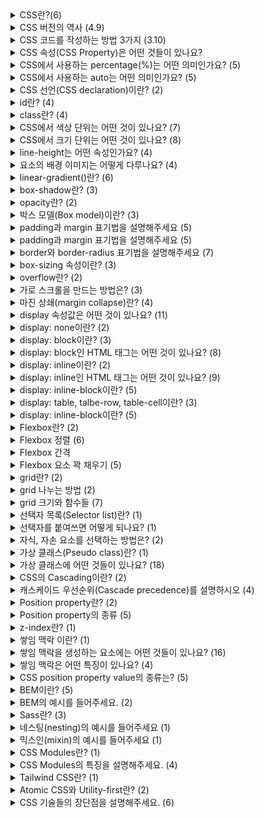 <details>
<summary>CSS란?(6)</summary>
<br />

- CSS(Cascading Style Sheets)는 HTML 및 XML과 같은 마크업 언어로 작성된 문서의 스타일을 정의하는 스타일시트 언어입니다.
- CSS는 웹 페이지의 배경색, 폰트, 레이아웃, 애니메이션 등 다양한 디자인 및 레이아웃 속성을 제어하여 웹 페이지의 모양과 느낌을 결정하는 중요한 역할을 합니다.
- CSS의 주요 이점 중 하나는 웹 페이지의 구조(HTML 또는 XML)와 표현(CSS)을 분리하는 것입니다. 이로 인해 웹 개발자는 내용을 변경하지 않고 디자인을 수정하거나, 반대로 디자인을 변경하지 않고 내용을 업데이트할 수 있습니다. 이는 웹 페이지의 유지 관리를 쉽게 만들고 웹 페이지의 접근성을 향상시킵니다.
- CSS는 웹 페이지를 만들 때 웹 표준 기술 중 하나로, W3C (World Wide Web Consortium)에서 정의하고 유지 관리합니다. 이 표준은 웹 브라우저 제조사들이 일관된 디자인 및 레이아웃을 제공할 수 있도록 하며, 웹 페이지가 다양한 장치 및 화면 크기에서도 일관된 뷰를 제공할 수 있게 합니다.
- CSS는 HTML 요소를 선택하고 해당 요소에 적용할 스타일 규칙을 정의하는 방식으로 작동합니다. 이러한 규칙은 HTML 문서에 직접 삽입하거나 외부 CSS 파일을 참조하는 방식으로 적용할 수 있습니다.
- CSS는 세부적인 스타일 제어가 가능하며, 웹 페이지의 각 요소에 대한 개별적인 스타일 설정이 가능해 높은 디자인 유연성을 제공합니다. 이는 웹 페이지의 전반적인 브랜드 이미지와 일관성을 유지하는 데 도움이 됩니다.
</details>

<details>
<summary>CSS 버전의 역사 (4.9)</summary>
<br />

- CSS Level 1(1996)
	- CSS의 첫 번째 공식 버전으로, W3C(World Wide Web Consortium)에 의해 발표되었습니다.
	- 이 버전은 웹 페이지의 텍스트 속성과 배경색 등 기본적인 스타일링 요소를 제어하는 기능을 제공했습니다.
- CSS Level 2(1998)
	- CSS의 두 번째 버전으로, 위치 지정, z-index, 미디어 타입 등 웹 페이지 디자인에 대한 더욱 고급 기능을 도입했습니다.
	- 선택자의 기능이 확장되어 더욱 다양한 HTML 요소를 대상으로 스타일을 적용할 수 있게 되었습니다.
- CSS Level 2.1(2004)
	- CSS Level 2를 개정하고 업데이트된 버전입니다.
	- 일부 버그 수정과 함께, 이전 버전에서 추가된 기능의 호환성 문제를 해결하기 위한 변경 사항이 포함되었습니다.
- CSS Level 3(2011)
	- CSS Level 3는 여러 모듈로 분리되어 개발되었으며, 각 모듈은 특정 기능에 대한 정의를 제공합니다.
	- 새로운 기능과 선택자가 추가되었고, 애니메이션, 플렉스박스, 그리드 레이아웃, 그림자, 반응형 웹 디자인을 위한 미디어 쿼리 등의 고급 디자인 기능이 도입되었습니다.
	- 웹페이지의 스타일링에 대한 제어력을 크게 향상시켰으며, 현재 웹 개발에 널리 사용되는 버전입니다.
</details>

<details>
<summary>CSS 코드를 작성하는 방법 3가지 (3.10)</summary>
<br />

- 내부 스타일 시트
	- 내부 스타일 시트(Internal Style Sheet)는 HTML 문서 내의 `<style>` 태그를 사용하여 CSS 코드를 작성하는 방법입니다.
	- 이 방법은 한 페이지 내에서만 스타일을 적용할 수 있습니다.
	- 예시
  ```html
  <!DOCTYPE html>
  <html>
    <head>
      <title>내부 스타일 시트 예제</title>
      <style>
        body {
          background-color: #f0f0f0;
          font-family: Arial, sans-serif;
          font-size: 16px;
        }

        h1 {
          color: #333;
          font-size: 24px;
          text-align: center;
          margin-top: 50px;
        }
      </style>
    </head>
    <body>
      <h1>내부 스타일 시트 예제</h1>
      <p>내부 스타일 시트를 사용하여 스타일을 적용한 예제입니다.</p>
    </body>
  </html>

	```
- 외부 스타일 시트
	- 외부 스타일 시트(External Style Sheet)는 CSS 코드를 별도의 `.css` 파일로 분리하고, HTML 문서에서 이를 불러오는 방법입니다.
	- 외부 스타일 시트를 사용하면 같은 스타일 규칙을 여러 HTML 페이지에 쉽게 적용할 수 있으며, 유지 관리 및 코드 재사용성이 용이합니다.
	- 외부 CSS 파일을 HTML에서 불러올 때는 `<link>` 태그를 사용합니다.
	- 예시
	```html
  <!DOCTYPE html>
  <html>
    <head>
      <title>외부 스타일 시트 예제</title>
      <link rel="stylesheet" type="text/css" href="style.css">
    </head>
    <body>
      <h1>외부 스타일 시트 예제</h1>
      <p>외부 스타일 시트를 사용하여 스타일을 적용한 예제입니다.</p>
    </body>
  </html>
 	```
- 인라인 스타일
	- 인라인 스타일(Inline Style)은 HTML 요소의 style 속성을 이용하여 직접 CSS 스타일을 적용하는 방법입니다.
	- 이 방법은 간단한 스타일 변경이 필요할 때 유용하나, 스타일 규칙이 많아지거나 여러 요소에 같은 스타일을 적용해야 할 때는 코드가 지저분해지고 유지 관리가 어려워질 수 있습니다.
	- 예시
  ```html
  <!DOCTYPE html>
  <html>
    <head>
      <title>인라인 스타일 예제</title>
    </head>
    <body>
      <h1 style="color: #333; font-size: 24px; text-align: center; margin-top: 50px;">인라인 스타일 예제</h1>
      <p style="font-family: Arial, sans-serif; font-size: 16px;">인라인 스타일을 사용하여 스타일을 적용한 예제입니다.</p>
    </body>
  </html>

  ```
</details>

<details>
<summary>CSS 속성(CSS Property)은 어떤 것들이 있나요?</summary>
<br />

- [CSS reference - CSS: Cascading Style Sheets | MDN](https://developer.mozilla.org/en-US/docs/Web/CSS/Reference) 참조
</details>

<details>
<summary>CSS에서 사용하는 percentage(%)는 어떤 의미인가요? (5)</summary>
<br />

- 백분율 값을 나타내는 CSS 자료형입니다.
- 보통 부모 객체의 width와의 상대적 크기를 지정합니다.
- width, height, margin, padding, font-size처럼 다양한 속성에서 쓸 수 있습니다.
- 예시
	```html
  <div style="background-color:navy;">
    <div style="width:50%; background-color: black;">
      <div style="width:50%; margin-left:20%; background-color:chartreuse;">
        Width: 25%, Left margin: 10%
      </div>
      <div style="width:30%; margin-right:60%; background-color:pink;">
        Width: 15%, Left margin: 30%
      </div>
    </div>
  </div>
 	```
- margin-left(right) 값에 백분율을 쓰더라도 부모 객체의 width를 기준으로 한다는 것을 알 수 있습니다.
</details>

<details>
<summary>CSS에서 사용하는 auto는 어떤 의미인가요? (5)</summary>
<br />
  
- 해당 요소의 크기나 위치를 자동으로 설정하도록 지정합니다. 이는 일반적으로 브라우저가 자동으로 계산하도록 하거나, 다른 속성 값에 따라 크기나 위치를 결정할 때 사용됩니다.
- `margin: auto;` 해당 요소의 마진을 자동으로 설정하며, 브라우저는 해당 요소의 위치를 계산하여 수평 방향으로만 중앙에 위치시키도록 합니다.
- `width: auto; height: auto;` 내용물(자식 요소)의 크기에 맞춰 해당 요소의 너비나 높이를 자동으로 조절합니다.
- **예외**: block 요소의 `width: auto`는 `width: 100%`에서 좌우 마진을 뺀 값이 됩니다.
- **주의**: 부모 객체가 height: auto일 경우 top, bottom 속성을 이용할 수 없고, transform을 이용하여 세로 방향으로 움직여야합니다.
</details>

<details>
<summary>CSS 선언(CSS declaration)이란? (2)</summary>
<br />
  
- CSS 문서에서 사용되는 구문입니다.
- 각 선언은 선택자(selector)와 선언부(declaration block)로 구성됩니다.
	- `selector {property: value;}`
</details>

<details>
<summary>id란? (4)</summary>
<br>

- HTML 요소에 대한 고유한 식별자입니다.
- 문서 내에서 단 하나의 요소에만 지정할 수 있습니다.
- 한 요소에 두 개 이상의 id를 지정할 수 없습니다.
- id 앞에 `#` 기호를 붙여 선택자로 사용됩니다.
</details>

<details>
<summary>class란? (4)</summary>
<br>

- HTML 여러 요소에 대한 스타일을 그룹으로 지정할 수 있게 해주는 식별자입니다.
- ID와 달리 여러 요소에 적용될 수 있습니다.
- ID와 달리 각 요소에 대해 다른 클래스를 지정할 수 있습니다.
- class name 앞에 `.` 기호를 붙여 선택자로 사용됩니다.
</details>

<details>
<summary>CSS에서 색상 단위는 어떤 것이 있나요? (7)</summary>
<br>

- 키워드 (Keyword): red, blue, green, black, white 등과 같은 색상 이름을 사용할 수 있습니다.
- 16진수 (Hexadecimal): #을 사용하여 색상을 표현합니다. 예를 들어, #000000은 검정색이며, #FFFFFF은 흰색입니다.
- RGB: red, green, blue의 값으로 색상을 지정합니다. 예를 들어, rgb(255, 0, 0)은 빨간색입니다.
- RGBA: RGB와 같지만, alpha 값을 추가하여 투명도를 지정할 수 있습니다. 예를 들어, rgba(255, 0, 0, 0.5)는 반투명한 빨간색입니다.
- HSL: hue(색상), saturation(채도), lightness(명도)의 값으로 색상을 지정합니다. 예를 들어, hsl(0, 100%, 50%)은 빨간색입니다.
- HSLA: HSL과 같지만, alpha 값을 추가하여 투명도를 지정할 수 있습니다. 예를 들어, hsla(0, 100%, 50%, 0.5)는 반투명한 빨간색입니다.
- var(--color)같이 var()을 통해 사용자가 정의한 변수 이름을 사용할 수 있습니다.
</details>

<details>
<summary>CSS에서 크기 단위는 어떤 것이 있나요? (8)</summary>
<br>

- 픽셀(px) : 절대 크기 단위로, 고정된 크기 값을 지정할 때 사용됩니다.
- 백분율(%) : 상대 크기 단위로, 부모 요소의 크기에 대한 백분율 값을 사용하여 크기를 지정할 때 사용됩니다.
- em : 상대 크기 단위로, 현재 요소에 지정된 font-size 값에 대한 배수 값을 사용하여 크기를 지정할 때 사용됩니다.
- rem : 상대 크기 단위로, 루트 요소(html)에 지정된 font-size 값에 대한 배수 값을 사용하여 크기를 지정할 때 사용됩니다.
- vw, vh : 뷰포트의 너비와 높이를 기준으로 크기를 지정할 때 사용됩니다.
- vmin, vmax : 뷰포트의 너비와 높이 중 작은 값 또는 큰 값에 대한 비율 값을 사용하여 크기를 지정할 때 사용됩니다.
</details>

<details>
<summary>line-height는 어떤 속성인가요? (4)</summary>
<br>

- 텍스트 요소의 줄 간격을 조정하는 데 사용됩니다.
- 기본값은 normal로, 이 경우 브라우저는 글꼴 크기에 따라 줄 간격을 자동으로 조정합니다.
- 다른 값으로는 길이 값(px, em 등), 상대 값(%, unitless number), 그리고 숫자 값이 있습니다. 숫자 값은 글꼴 크기에 대한 배수를 나타냅니다.
</details>

<details>
<summary>요소의 배경 이미지는 어떻게 다루나요? (4)</summary>
<br>

- `background-image`
	- 요소의 배경 이미지를 설정합니다.
	- 이미지는 URL 또는 linear-gradient()와 같은 CSS gradient 함수로 지정할 수 있습니다.
	- 여러 개의 이미지를 사용할 경우 쉼표(,)로 구분하여 지정할 수 있습니다.
- `background-repeat`
	- 배경 이미지가 반복되는 방식을 지정합니다.
	- repeat(기본값), repeat-x, repeat-y, no-repeat 등의 값으로 설정할 수 있습니다.
- `background-position`
	- 배경 이미지가 위치하는 위치를 지정합니다.
	- top, bottom, left, right, center 등의 값으로 설정하거나, x y 형식으로 좌표값을 직접 지정할 수 있습니다.
- `background-size`
	- 배경 이미지의 크기를 지정합니다.
	- auto(기본값), contain, cover, 50% 50%와 같은 값으로 설정할 수 있으며, width height 형식으로 크기를 직접 지정할 수도 있습니다.
</details>

<details>
<summary>linear-gradient()란? (6)</summary>
<br>

- 배경 그라데이션(gradient)을 생성하기 위한 함수 중 하나로, 시작 색상과 끝 색상을 지정하여 그 사이에 일정한 색상 변화를 만들어냅니다.
- `linear-gradient([<angle> | to <side-or-corner>], <color-stop-list>)`
- `<angle>`은 그라데이션의 각도를 지정합니다.
- `<side-or-corner>`은 그라데이션의 방향을 지정하는 키워드입니다. to right 또는 to left top과 같은 방향도 지정할 수 있습니다.
- `<color-stop-list>`는 그라데이션의 색상과 위치를 지정하는 리스트입니다. 각각의 색상은 CSS 색상값으로 지정하며, 위치는 0~100% 사이의 값을 가집니다. 여러 개의 색상과 위치를 지정할 경우 쉼표(,)로 구분하여 지정할 수 있습니다.
- 예시
	- `background: linear-gradient(to bottom, red, yellow, green);`
	- 위의 코드에서, linear-gradient() 함수는 to bottom 방향으로 그라데이션을 설정하고 있습니다. red, yellow, green 순서로 색상을 지정하였고, 위치는 각각 0%, 50%, 100%로 지정되었습니다. 따라서 .box 요소의 배경은 빨간색에서 노란색으로, 그리고 초록색으로 일정한 색상 변화를 보일 것입니다.
</details>

<details>
<summary>box-shadow란? (3)</summary>
<br>

- 요소의 그림자 효과를 지정할 때 사용됩니다.
- box-shadow 속성의 값은 다음과 같이 지정됩니다.
	- `box-shadow: h-shadow v-shadow blur spread color inset;`
	- `h-shadow` 그림자의 가로 위치
	- `v-shadow` 세로 위치
	- `blur` 흐림 정도
	- `spread` 그림자의 크기
	- `color` 그림자 색상
	- `inset` 그림자가 요소 안쪽에 위치하는지 외부에 위치하는지 여부
- 예시
	- `box-shadow: 2px 2px 4px #888888;`
	- 위 코드에서 요소에 왼쪽으로 2px, 아래쪽으로 2px 이동한 위치에 흐린 정도가 4px이고, 색상이 #888888인 그림자 효과를 추가한다는 뜻입니다.
</details>

<details>
<summary>opacity란? (2)</summary>
<br>

- CSS 속성 중 하나로, 해당 요소의 투명도를 지정하는 데 사용됩니다.
- opacity 속성은 0부터 1 사이의 값을 가지며, 값이 작을수록 요소가 불투명해지고, 값이 클수록 요소가 투명해집니다.
</details>

<details>
<summary>박스 모델(Box model)이란? (3)</summary>
<br>

- CSS에서 요소가 차지하는 공간을 나타내는 모델입니다.
- 각각의 요소는 콘텐츠 영역, 패딩 영역, 테두리 영역, 그리고 마진 영역으로 구성되며, 이러한 영역들이 모두 합쳐져서 요소가 차지하는 전체 공간을 형성합니다.
- Box-model을 구성하는 영역들과 관련된 용어
  - 콘텐츠 영역 (Content area): 텍스트, 이미지 등 요소가 실제로 표시되는 부분입니다.
  - 패딩 영역 (Padding area): 콘텐츠 영역 주위의 여백을 말하며, 패딩 값이 있을 경우 해당 요소의 내부 여백을 설정합니다.
  - 테두리 영역 (Border area): 콘텐츠 영역과 패딩 영역 사이의 경계선을 말하며, 테두리 스타일, 두께, 색상 등을 설정할 수 있습니다.
  - 마진 영역 (Margin area): 테두리 영역 주위의 여백을 말하며, 마진 값이 있을 경우 해당 요소의 외부 여백을 설정합니다.
</details>

<details>
<summary>padding과 margin 표기법을 설명해주세요 (5)</summary>
<br>

- `margin: [size]` 상하좌우
- `margin: [size] [size]` 상하/좌우
- `margin: [size] [size] [size]` 상/좌우/하
- `margin: [size] [size] [size] [size]` 상/우/하/좌
- `width: [size]; margin: [size] auto` 자동으로 채우기
  - 너비가 정해져 있어야 자동으로 채울 수 있다.
</details>

<details>
<summary>padding과 margin 표기법을 설명해주세요 (5)</summary>
<br>

- `margin: [size]` 상하좌우
- `margin: [size] [size]` 상하/좌우
- `margin: [size] [size] [size]` 상/좌우/하
- `margin: [size] [size] [size] [size]` 상/우/하/좌
- `width: [size]; margin: [size] auto` 자동으로 채우기
  - 너비가 정해져 있어야 자동으로 채울 수 있다.
</details>

<details>
<summary>border와 border-radius 표기법을 설명해주세요 (7)</summary>
<br>

```css
/* 모든 속성 값 지정 */
border: border-width border-style border-color;

/* 속성 값 미지정 */
border: none;
```
```css
/* 모든 모서리를 동일한 값으로 지정 */
border-radius: 10px;

/* 상단 모서리와 하단 모서리를 다르게 지정 */
border-radius: 10px 20px;

/* 상단 왼쪽 모서리, 상단 오른쪽 모서리, 하단 오른쪽 모서리, 하단 왼쪽 모서리를 각각 다르게 지정 */
border-radius: 10px 20px 30px 40px;

/* 모든 모서리에 각각 다른 값을 지정 */
border-radius: 10px 20px 30px 40px / 50px 60px 70px 80px;

/* 요소를 원형으로 만드는 방법 */
border-radius: 50%;
```
</details>

<details>
<summary>box-sizing 속성이란? (3)</summary>
<br>

- CSS 속성 중 하나로, 요소의 크기를 계산하는 방법을 지정합니다.
- `box-sizing` 속성은 다음과 같은 값들을 사용할 수 있습니다.
  - `content-box` 기본값으로, 요소의 크기는 콘텐츠 영역의 크기만을 포함합니다. 패딩과 테두리(border)는 요소의 크기에 포함되지 않습니다.
  - `border-box` : 요소의 크기는 콘텐츠 영역, 패딩, 테두리의 크기를 모두 포함합니다. 이 때, 콘텐츠 영역의 크기가 여백과 테두리의 크기를 감소시키는 효과가 있습니다.
- 전체 요소에 대해 `* {box-sizing: border-box;}`를 설정하는 것은 일반적으로 CSS 작성 시 유용하며, 웹 사이트 전체적인 디자인에 일관성을 부여할 수 있습니다.
</details>

<details>
<summary>overflow란? (2)</summary>
<br>

- 요소의 내용이 지정된 크기를 초과할 때 처리 방법을 지정하는 속성입니다.
- 다음과 같은 값 중 하나를 가질 수 있습니다.
  - `visible` 기본값으로, 초과한 부분을 그대로 표시합니다.
  - `hidden` 초과한 부분을 잘라내고, 표시하지 않습니다.
  - `scroll` 초과한 부분에 스크롤바를 표시하여, 스크롤을 이용해서 보여줍니다.
  - `auto` 필요한 경우에만 스크롤바를 표시합니다.
</details>

<details>
<summary>가로 스크롤을 만드는 방법은? (3)</summary>
<br>

- `overflow-x` 속성을 auto로 하여 가로 스크롤바를 표시합니다. 이때, `overflow-y` 속성은 `hidden` 값을 지정하여 세로 스크롤바를 표시하지 않도록 설정해야 합니다.
- `white-space` 속성을 `nowrap` 값으로 설정하여 요소 내의 텍스트가 줄바꿈 없이 한 줄에 표시되도록 합니다. 이때, 요소의 너비를 초과하는 경우 자동으로 가로 스크롤이 생성됩니다.
- 예시
  ```css
  .container {
  overflow-x: auto;
  overflow-y: hidden;
  white-space: nowrap;
  }
  ```
</details>

<details>
<summary>마진 상쇄(margin collapse)란? (4)</summary>
<br>

- 인접한 블록 요소의 마진 값이 병합되는 현상을 말합니다.
- 이 현상은 다음과 같은 상황에서 발생합니다.
  - 인접한 블록 요소의 상/하단 마진 값이 모두 존재할 경우
  - 부모 요소와 첫 번째 자식 요소 또는 마지막 자식 요소 사이의 마진 값이 존재할 경우
- 마진 병합은 다음과 같은 규칙에 따라 처리됩니다.
  - 인접한 블록 요소의 마진 값 중 더 큰 값을 사용합니다.
  - 부모 요소와 첫 번째 자식 요소, 마지막 자식 요소 사이의 마진 값 중 더 큰 값을 사용합니다.
  - 부모 요소와 첫 번째 자식 요소, 마지막 자식 요소 사이에 다른 요소가 존재한다면, 이러한 마진 병합 현상이 발생하지 않습니다.
- 마진 병합은 다음과 같이 해결합니다.
  - 인접한 블록 요소의 상/하단 마진 값을 각각 0으로 설정합니다.
  - 부모 요소와 첫 번째 자식 요소, 마지막 자식 요소 사이에 빈 요소를 추가합니다.
</details>

<details>
<summary>display 속성값은 어떤 것이 있나요? (11)</summary>
<br>

- none
- block
- inline
- inline-block
- table
- table-row
- table-cell
- flex
- grid
- inline-flex
- inline-grid
</details>

<details>
<summary>display: none이란? (2)</summary>
<br>

- 해당 요소는 HTML 문서의 구조에서는 존재하지만, 실제 화면에는 표시되지 않습니다.
- 요소가 차지하는 공간도 없어지므로, 주로 불필요한 요소를 감추거나, JavaScript를 사용하여 동적으로 요소를 추가/제거할 때 유용합니다.
</details>

<details>
<summary>display: block이란? (3)</summary>
<br>

- 해당 요소를 새로운 줄에서 표시하고, 요소의 너비를 부모 요소의 전체 너비로 설정하는 속성입니다.
- 위에서 아래로 배치됩니다.
- 너비와 높이를 지정할 수 있습니다.
</details>

<details>
<summary>display: block인 HTML 태그는 어떤 것이 있나요? (8)</summary>
<br>

- 블록 레벨 컨테이너 요소: `<div>`
- 문단 요소: `<p>`
- 제목 요소: `<h1>`, `<h2>`, `<h3>`, `<h4>`, `<h5>`, `<h6>`
- 목록 요소: `<ul>`, `<ol>`
- 목록 항목 요소: `<li>`
- 테이블 요소: `<table>`, `<thead>`, `<tbody>`, `<tfoot>`, `<tr>`, `<th>`, `<td>`,
- 폼 요소: `<form>`, `<fieldset>`, `<legend>`, `<input>`, `<select>`, `<option>`, `<textarea>`, `<button>`, `<optgroup>`, `<datalist>`, `<output>`, `<header>`
- HTML5에서 추가된 요소: `<footer>`, `<nav>`, `<aside>`, `<article>`
</details>

<details>
<summary>display: inline이란? (2)</summary>
<br>

- 해당 요소를 새로운 줄이 아닌, 텍스트 흐름 내에서 표시하는 속성입니다.
- 제약 사항
  - 너비와 높이: 요소는 내용물에 맞게 자동으로 너비와 높이가 결정됩니다. 따라서, 너비와 높이를 직접 설정할 수 없습니다.
  - 패딩과 마진: 요소는 수평 방향의 패딩과 마진은 설정할 수 있지만, 수직 방향의 패딩과 마진은 설정할 수 없습니다.
  - 줄바꿈: 요소는 자동으로 줄바꿈이 되지 않습니다. 따라서, 요소가 너무 길어지면 부모 요소를 벗어나게 됩니다.
</details>

<details>
<summary>display: inline인 HTML 태그는 어떤 것이 있나요? (9)</summary>
<br>

- `span` 인라인 레벨 컨테이너 태그
- `a` 하이퍼링크를 생성하는 태그
- `b` 굵은 글씨체로 표시하는 태그
- `img` 이미지를 표시하는 태그(예외적으로 직접 너비와 높이를 설정할 수 있다.)
- `input` 사용자 입력을 받는 폼 요소 태그 (type 속성에 따라 다양한 종류가 있음)
- `label` 폼 요소의 설명을 제공하는 태그
- `select` 드롭다운 형태의 선택 폼 요소 태그
- `textarea` 여러 줄의 텍스트 입력 폼 요소 태그
- `em`, `i`, `strong`, `cite`, `q`, `dfn`, `code`, `var`, `samp`, `kbd`, `sub`, `sup`, `small` 등
</details>

<details>
<summary>display: inline-block이란? (5)</summary>
<br>

- 요소를 문장 내에서 표시하고, 요소의 너비와 높이를 직접 설정 가능하게 해주는 속성입니다.
- 인라인처럼 줄바꿈이 일어나지 않습니다.
- 인라인처럼 컨텐츠의 너비만큼 너비를 차지합니다.
- 블록처럼 세로 여백을 쓸 수 있습니다.
- 블록처럼 너비나 높이를 지정할 수 있습니다.
</details>

<details>
<summary>display: table, talbe-row, table-cell이란? (3)</summary>
<br>

- `table` 테이블 요소를 표시하며, 요소의 너비를 테이블의 전체 너비에 맞게 설정되게 해주는 속성입니다.
- `table-row` 테이블 행 요소를 표시하며, 요소의 너비를 테이블의 전체 너비에 맞게 설정되게 해주는 속성입니다.
- `table-cell 테이블 셀 요소를 표시하며, 요소의 너비와 높이를 직접 설정 가능하게 해주는 속성입니다.
</details>

<details>
<summary>display: inline-block이란? (5)</summary>
<br>

- 요소를 문장 내에서 표시하고, 요소의 너비와 높이를 직접 설정 가능하게 해주는 속성입니다.
- 인라인처럼 줄바꿈이 일어나지 않습니다.
- 인라인처럼 컨텐츠의 너비만큼 너비를 차지합니다.
- 블록처럼 세로 여백을 쓸 수 있습니다.
- 블록처럼 너비나 높이를 지정할 수 있습니다.
</details>

<details>
<summary>Flexbox란? (2)</summary>
<br>

- Flexbox는 CSS3에서 새롭게 도입된 레이아웃 방식 중 하나로, 요소들을 유연하게 배치할 수 있는 기능을 제공합니다.
- Flexbox는 부모 요소(flex container)와 자식 요소(flex item)로 구성되며, display: flex 속성을 부모 요소에 적용하여 활성화합니다.
</details>

<details>
<summary>Flexbox 정렬 (6)</summary>
<br>

- Main Axis: 배치 방향
- Cross Axis: 배치 방향에 수직인 방향
- justify-content: main axis 방향으로 콘텐츠 간의 여백 설정
- align-content: cross axis 방향으로 콘텐츠 간의 여백 설정
- align-items: cross axis 방향으로 모든 요소의 위치 결정
- align-self: cross axis 방향으로 한 요소의 위치 결정
- flex-wrap: overflow된 요소의 줄 바꿈 설정
	- wrap
	- no-wrap
	- wrap-reverse
</details>

<details>
<summary>Flexbox 간격</summary>
<br>

- `gap: {row-gap} {column-gap}`
- gap 속성값은 flex-direction의 영향을 받지 않는다.	
</details>

<details>
<summary>Flexbox 요소 꽉 채우기 (5)</summary>
<br>

- flex-grow
	- default: 0
	- 형제 요소들의 flex-grow 값의 비율에 따라 남은 여백을 분배하여 각 요소의 너비/높이를 늘려준다.
	- 1 값을 주면 빈 공간을 채울 수 있다
- flex-shrink
	- default: 1
	- 형제 요소들의 flex-shrink 값의 비율에 따라 overflow가 일어난 너비/높이를 분배하여 각 요소의 너비/높이를 줄여준다.
	- 0 값을 주면 요소를 원하는 위치에 고정할 수 있다
- flex-basis
	- default: auto
	- flex 요소의 기본 사이즈를 지정한다.
	- width와 사용하는 단위가 같다.
	- 기본값인 auto로 지정된 경우 컨텐츠 사이즈에 맞춰서 나타나고, 0px/0% 값을 주면 부모 컨테이너를 기준으로 크기가 정해진다.
- `flex: {flex-grow} {flex-shrink} {flex-basis}` 형태로 쓸 수 있다
- `display: inline-flex`를 활용해 인라인 안에서 플렉스박스를 만들 수 있다
</details>

<details>
<summary>grid란? (2)</summary>
<br>

- 자식 요소를 행(row)과 열(column)로 구성된 2차원 레이아웃 메소드입니다.
</details>

<details>
<summary>grid 나누는 방법 (2)</summary>
<br>

- `grid-template-columns`과 `grid-template-rows` 속성을 사용하여 행과 열의 크기를 정의하고, `grid-template-areas` 속성을 사용하여 각 영역을 이름으로 정의합니다.
	- `grid-template-columns: {width1} {width2} ...`
   	- `grid-template-rows: {height1} {height2} ...`
   	- `grid-template: {height1} {height2} ... / {width1} {width2} ...`
</details>

<details>
<summary>grid 크기와 함수들 (7)</summary>
<br>

- grid-auto-rows/grid-auto-columns 속성으로 row/column 크기를 자동 지정할 수 있다
- grid-row/grid-column 속성값으로 그리드라인의 번호를 입력해 요소를 원하는 셀 집합에 배치할 수 있다
	- span n 속성값도 쓸 수 있다
- grid item에 grid-area라는 이름을 붙이고 grid container에 grid-template-areas 속성을 이용해 이름으로 배치할 수 있다
	- 해당 위치를 비우고 싶으면 마침표(.)를 쓰면 된다
- size에 fr(fraction) 값을 넣으면 요소 간 상대적인 크기로 지정할 수 있다
	- size에 minmax(min, max) 함수를 활용할 수 있다
	- minmax에서 최댓값에만 fr 값을 쓸 수 있다
	- size에 repeat(n, size) 함수를 활용할 수 있다
- `gap: {row-gap} {column-gap}`
</details>

<details>
<summary>선택자 목록(Selector list)란? (1)</summary>
<br>

- CSS에서 하나 이상의 선택자를 콤마로 구분하여 연결한 것
</details>

<details>
<summary>선택자를 붙여쓰면 어떻게 되나요? (1)</summary>
<br>

- 해당하는 모든 선택자를 가진 요소들을 선택한다
</details>

<details>
<summary>자식, 자손 요소를 선택하는 방법은? (2)</summary>
<br>

- 자식 요소: `parent-selector > child-selector`
- 자손 요소: `parent-selector descendant-selector`
</details>

<details>
<summary>가상 클래스(Pseudo class)란? (1)</summary>
<br>

- 선택자의 특정 상태를 정의하는 데 사용되는 클래스
</details>

<details>
<summary>가상 클래스에 어떤 것들이 있나요? (18)</summary>
<br>

- `:link` 링크에 연결된 페이지를 방문하지 않은 상태
- `:visited` 링크에 연결된 페이지를 방문한 상태
- `:hover` 마우스 커서가 링크 위에 올라가 있는 상태
- `:active` 마우스로 링크를 클릭하고 있는 상태
- `:focus` input 요소에 초점이 맞춰진 상태
- `:checked` input 요소가 체크된 상태
- `:enabled` input 요소가 사용할 수 있는 상태
- `:disabled` input 요소가 사용할 수 없는 상태
- `:required` required 속성을 가진 상태
- `:optional` required 속성을 가지지 않는 상태
- `:first-child` 자식 요소 중 첫 번째 요소
- `:last-child` 자식 요소 중 마지막 요소
- `:nth-child(n)` 자식 요소 중 앞에서부터 n번째에 위치하는 요소
- `:nth-last-child(n)` 자식 요소 중 뒤에서부터 n번째에 위치하는 요소
- `:empty` 아무런 자식 요소도 가지지 않는 상태
- `:root` 문서의 root 요소
- `:not(선택자)` 해당 선택자를 제외한 요소
- `:lang(언어)` 유저의 언어 설정 상태
</details>

<details>
<summary>CSS의 Cascading이란? (2)</summary>
<br>

- 여러 개의 스타일 규칙이 있을 때, 캐스케이드 우선순위에 따라 최종 스타일을 결정하는 과정을 의미합니다.
- 여기서 "cascading"은 "폭포처럼 순서대로 내려가는"이라는 의미로 사용됩니다.
</details>

<details>
<summary>캐스케이드 우선순위(Cascade precedence)를 설명하시오 (4)</summary>
<br>

1. Origin and importance
  - `1-1` CSS transitions
  - `1-2` user-agent (browser) !important
  - `1-3` user !important
  - `1-4` author(developer) !important
  - `1-5` CSS @keyframe animations
  - `1-6` inline style definition(developer)
  - `1-7` author(developer)
  - `1-8` user
  - `1-9` user-agent (browser)
  - `!important`와 `inline style definition`은 스타일 디버깅을 어렵게 만든다.
2. 명시도(Specificity)
  - `2-1` 아이디(IDs)
  - `2-2` 클래스(Classes), 속성(attributes), 가상클래스(pseudo-classes)
  - `2-3` 요소(Elements), 가상요소(pseudo-elements)
3. 상속된 스타일(Inherited style)
  - 부모 태그에 적용된 CSS 규칙은 자손에게도 상속됩니다.
    - 모든 속성이 상속되는 건 아니고, 상속되는 속성(`color`, `font-family`, `font-size`, `font-weight`, `line-height`, `text-align`, ... 등)들이 정해져 있습니다.
    - **[Full property table](https://www.w3.org/TR/CSS21/propidx.html)**,
    **[inheritance - Which CSS properties are inherited? - Stack Overflow](https://stackoverflow.com/questions/5612302/which-css-properties-are-inherited)** 참조
    - 가까운 조상에게 물려받은 속성일수록 우선순위가 높습니다.
4. 코드 상의 순서
  - 동일한 가중치를 갖는 규칙이 두 개 이상인 경우, 코드에서 아래 쪽에 쓴 코드일수록 우선순위가 높습니다.
</details>


<details>
<summary>Position property란? (2)</summary>
<br>

- 요소의 포지션 방법을 명시하는 속성입니다.
- top, right, bottom, left, inset 속성으로 구체적인 위치를 지정할 수 있습니다.
</details>


<details>
<summary>Position property의 종류 (5)</summary>
<br>

- static(default): 일반적인 문서 흐름에 따라 배치
  - top, right, bottom, left, z-index 속성이 아무런 영향도 주지 않는다
- relative: 일반적인 문서 흐름에 따라 배치
  - top, right, bottom, left의 값에 따라 오프셋을 적용한다
  - 오프셋은 다른 요소에 영향을 주지 않는다
  - 요소가 차지하는 공간은 static일 떄와 같다
- sticky: 일반적인 문서 흐름에 따라 배치하고, 가장 가까운 블록 레벨 조상을 기준으로 배치
  - static처럼 위치해 있다가 scroll이 해당 부분을 넘어가면 fixed처럼 위치한다
- fixed: 뷰포트의 초기 컨테이닝 블록를 기준으로 배치
  - 일반적인 문서 흐름에서 제거되어 페이지 레이아웃에 공간을 배정하지 않는다
- absolute: 조상 요소 중 positioning(static이 아닌 값) 된 가장 가까운 요소를 기준으로 배치
  - 일반적인 문서 흐름에서 제거되어 페이지 레이아웃에 공간을 배정하지 않는다
</details>


<details>
<summary>z-index란? (1)</summary>
<br>

- z-index: positioning된 요소, 그 자손과 flex items의 z축 순서를 지정한다
  - 정수 값을 사용한다
  - 숫자가 클 수록 앞으로 나온다
</details>


<details>
<summary>쌓임 맥락 이란? (1)</summary>
<br>

- 쌓임 맥락(stacking context)은 가상의 Z축을 사용한 HTML 요소의 3차원 개념화입니다. Z축은 사용자 기준이며, 사용자는 뷰포트 혹은 웹페이지를 바라보고 있을 것으로 가정합니다. 각각의 HTML 요소는 자신의 속성에 따른 우선순위를 사용해 3차원 공간을 차지합니다.
</details>


<details>
<summary>쌓임 맥락을 생성하는 요소에는 어떤 것들이 있나요? (16)</summary>
<br>

- 문서의 루트 요소 (`<html>`)
- `position`이 `absolute` 또는 `relative`이고, `z-index`가 `auto`가 아닌 요소
- `position`이 `fixed` 또는 `sticky`인 요소 (`sticky`는 모든 모바일 브라우저에서는 해당하지만 구형 데스크톱 브라우저에서는 해당하지 않음)
- 플렉스(`flexbox` (en-US)) 컨테이너의 자식 중 `z-index`가 `auto`가 아닌 요소.
- 그리드(`grid`) 컨테이너의 자식 중 `z-index`가 `auto`가 아닌 요소.
- `opacity`가 1보다 작은 요소
- `mix-blend-mode`가 `normal`이 아닌 요소
- 다음 속성 중 하나라도 `none`이 아닌 값을 가진 요소
	- `transform`
	- `filter`
	- `perspective` (en-US)
	- `clip-path`
	- `mask` / `mask-image` (en-US) / `mask-border` (en-US)
- `isolation`이 `isolate`인 요소
- `-webkit-overflow-scrolling`이 `touch`인 요소
- `will-change`의 값으로, 초깃값이 아닐 때 새로운 쌓임 맥락을 생성하는 속성을 지정한 요소
- `contain`이 `layout`, `paint`, 또는 둘 중 하나를 포함하는 값(`strict`, `content` 등)인 요소
</details>


<details>
<summary>쌓임 맥락은 어떤 특징이 있나요? (4)</summary>
<br>

- 하나의 쌓임 맥락은 부모 쌓임 맥락 안에서 통째로 하나의 단위로 간주됩니다.
- 쌓임 맥락이 다른 쌓임 맥락을 포함할 수 있고, 함께 계층 구조를 이룹니다.
- 쌓임 맥락은 형제 쌓임 맥락과 완전히 분리됩니다. 쌓임을 처리할 땐 자손 요소만 고려합니다.
- 각각의 쌓임 맥락은 독립적입니다. 어느 요소의 콘텐츠를 쌓은 후에는 그 요소를 통째 부모 쌓임 맥락 안에 배치합니다.
</details>

<details>
<summary>CSS position property value의 종류는? (5)</summary>
<br />

- `static`
	- position의 기본 값은 `static`이고, 이 경우 원래 있어야 할 위치인 HTML에 작성된 순서 그대로 브라우저 화면에 표시됩니다.
- `relative`
	- `relative` 는 요소의 원래 위치를 기준으로 상대적으로 배치합니다. 이때 요소의 원래 자리는 그대로 차지하고 있습니다. `top`, `bottom`, `left`, `right` 속성을 이용해서 요소의 원래 위치 기준 이동하도록 설정할 수 있습니다.
- `absolute`
	- `absolute` 는 가장 가까운 포지셔닝(`static` 이 아닌 position 속성 값)이 된 조상 요소를 기준으로 배치됩니다. 이때 글의 흐름에서 완전히 빠져서, 요소의 원래 자리는 차지하지 않습니다. 보통 상위 요소의 position 속성을 `relative` 로 지정하여 배치할 기준을 잡고 사용합니다.
- `fixed`
	- `fixed` 는 브라우저 전체 화면을 기준으로 고정된 배치입니다. `top`, `bottom`, `left`, `right` 속성은 브라우저의 상, 하, 좌, 우에서 해당 요소가 얼마나 떨어져 있는지를 결정합니다. 글의 흐름에서 완전히 빠져서, 요소의 원래 자리는 차지하지 않습니다. 내비게이션을 만들 때 많이 사용하는데, 요소의 원래 자리를 차지하지 않기 때문에 요소간 겹치지 않도록 마진을 넣어주기도 합니다.
- `sticky`
	- `sticky` 는 `static` 처럼 원래 위치에 배치해 있다가, 정해진 위치에 브라우저가 스크롤되면 그때부터 `fixed`처럼 고정되어 배치됩니다. 기본적으로는 `static` 처럼 배치하기 때문에 요소의 원래 자리를 차지합니다. `top`, `bottom`, `left`, `right` 설정이 필요하고, 가장 가까운 scroll되는 조상을 기준으로 배치 합니다.
</details>

<details>
  <summary>BEM이란? (5)</summary>
  <br />

  - BEM(Blcok Element Modifier)란 CSS 클래스 이름을 짓는 규칙입니다.
	- `Block` `<div>`같은 영역을 의미합니다.
	- `Element` `<button>`, `<input>`같은 요소를 의미합니다.
	- `Modifier` 요소의 변형을 표시하는 것을 의미합니다.
	- 이것들을 `.block__element--modifier` 형태로 씁니다.
</details>

<details>
<summary>BEM의 예시를 들어주세요. (2)</summary>
<br />

```html
<form class="signin-form">
	<label class="signin-form__label">
		Email
		<input type="text" class="signin-form__input">
	</label>
	<label class="signin-form__label">
		Password
		<input type="password" class="signin_form__input signin_form__input--pasword">
	</label>
	<button class="signin-form__button signin-form__button--submit">
		Sign In
	</button>
</form>

```

```css
.signin-form { /* 로그인 폼 */ }

.signin-form__input { /* 로그인 폼의 인풋 */ }

.signin-form__input.signin-form__input--password { /* 로그인 폼의 비밀번호 인풋 */ }

.signin-form__button { /* 로그인 폼의 버튼 */ }

.signin-form__button.signin-form__button--submit { /* 로그인 폼의 제출 버튼 */ }

```
</details>

<details>
<summary>Sass란? (3)</summary>
<br />

- CSS는 웹 표준이기 때문에 문법이 빠르게 바뀌지 않습니다. 그래서 개발자들이 사용하기 편한 여러가지 문법을 추가한 새로운 언어를 만들기 시작했는데, 그 중에 가장 많이 쓰이는 것이 바로 Sass입니다. 변수, 네스팅(Nesting) 문법, 믹스인(Mixin) 등등 다양한 기능을 제공합니다. 이 중에서 많은 사람들이 좋다고 생각한 문법(변수, 네스팅 등)은 웹 표준으로 흡수되기도 했습니다.
- Sass는 프리프로세서(Preprocessor) 스크립트 언어라고 하는데, 프리프로세서라는 프로그램을 통해서 Sass 코드를 CSS 코드로 변환하기 때문에 그렇습니다.
- Sass에는 기존 Sass와 SCSS 두 가지 문법이 있는데, 최근에는 CSS의 모든 문법 위에서 확장된 문법을 사용하는 SCSS를 많이 사용합니다.
</details>

<details>
<summary>네스팅(nesting)의 예시를 들어주세요 (1)</summary>
<br />
	
```css
nav {
  ul {
		margin: 0;
		padding: 0;
		list-style: none;
	}

	li { display: inline-block; }

	a {
		display: block;
		padding: 6px 12px;
		text-decoration: none;
	}
}

```
</details>

<details>
	<summary>믹스인(mixin)의 예시를 들어주세요 (1)</summary>
	<br />
	
Scss
```scss
@mixin theme($theme: DarkGray) {
  background: $theme;
  box-shadow: 0 0 1px rgba($theme, .25);
  color: #fff;
}

.info {
  @include theme;
}

.alert {
  @include theme($theme: DarkRed);
}

.success {
  @include theme($theme: DarkGreen);
}

```

CSS
```css
.info {
  background: DarkGray;
  box-shadow: 0 0 1px rgba(DarkGray, .25);
  color: #fff;
}

.alert {
  background: DarkRed;
  box-shadow: 0 0 1px rgba(DarkRed, .25);
  color: #fff;
}

.success {
  background: DarkGreen;
  box-shadow: 0 0 1px rgba(DarkGreen, .25);
  color: #fff;
}

```
</details>

<details>
<summary>CSS Modules란? (1)</summary>
<br />

- CSS Modules는 CSS 스타일을 모듈화하여 웹 개발 프로젝트에서 사용하는 기술입니다. 기존의 전역 스코프를 가진 CSS 규칙을 사용하는 방식과는 달리, CSS Modules는 각각의 모듈에 대해 스코프가 지정되어 스타일이 격리되고 충돌을 방지할 수 있습니다.
</details>

<details>
<summary>CSS Modules의 특징을 설명해주세요. (4)</summary>
<br />

- 모듈 스코핑(module scoping): 각각의 CSS 모듈은 고유한 스코프를 가지며, 스타일 규칙은 해당 모듈 내에서만 적용됩니다. 이렇게 하면 스타일 규칙이 전역으로 적용되어 생길 수 있는 충돌을 방지할 수 있습니다.
- 로컬 클래스 네임(local class names): CSS in Modules에서는 클래스 이름을 지정할 때 로컬 클래스 네임을 사용합니다. 이로써 클래스 이름이 충돌하지 않고 고유하게 유지됩니다. 일반적으로는 [파일이름]_[클래스이름]__randomString 형식으로 클래스 이름이 생성됩니다.
- 재사용 가능한 스타일(reusable styles): CSS in Modules에서는 스타일 규칙을 모듈로 정의하여 다른 모듈에서 재사용할 수 있습니다. 이를 통해 코드 중복을 줄이고 유지보수성을 향상시킬 수 있습니다.
- 스코프 범위 지정(scope control): CSS in Modules에서는 모듈 내에서만 스타일이 적용되는 것이 기본 동작입니다. 그러나 필요한 경우 전역 스타일을 사용할 수도 있습니다.
</details>

<details>
<summary>Tailwind CSS란? (1)</summary>
<br />

- Tailwind CSS는 Atomic CSS와 Utility-first 접근 방식을 적용한 현대적인 CSS 프레임워크입니다. Tailwind CSS는 개발자에게 유연하고 효율적인 스타일링을 제공하기 위해 다양한 사전 정의된 클래스를 제공합니다.
</details>

<details>
<summary>Atomic CSS와 Utility-first란? (2)</summary>
<br />

- Atomic CSS는 스타일을 작은, 독립적인 단위로 분해하여 클래스 단위로 정의하는 접근 방식입니다. 이러한 작은 단위를 `원자(Atom)`라고 부르며, 이러한 원자들을 조합하여 필요한 스타일을 생성합니다. 예를 들어, `padding-top: 10px`라는 스타일을 정의하는 대신 `pt-10`이라는 클래스를 사용하는 식으로 스타일을 적용합니다. Atomic CSS는 스타일 규칙을 재사용 가능한 단위로 만들어 코드의 효율성과 유지보수성을 높이는 데 중점을 둡니다.
- Utility-first는 Atomic CSS의 변형으로, 스타일을 구성하는 작은 원자들을 재사용 가능한 유틸리티 클래스로 구성하는 방식입니다. 이 방식에서는 스타일 규칙을 간결한 클래스 이름으로 표현하고 이러한 클래스를 HTML 요소에 직접 적용하여 스타일을 적용합니다. 예를 들어, "text-center"이라는 클래스를 사용하여 텍스트를 가운데 정렬하는 스타일을 적용할 수 있습니다. Utility-first는 반복되는 스타일을 간결하게 표현하고 재사용 가능한 클래스로 관리함으로써 개발자에게 빠르고 효율적인 스타일링을 제공합니다.
</details>

<details>
<summary>CSS 기술들의 장단점을 설명해주세요. (6)</summary>
<br />

- 전통적인 CSS
	- CSS 클래스 이름을 짓는 것이 번거롭습니다.
	- CSS 클래스 이름이 충돌할 가능성이 있습니다.
	- 코드의 규모가 커지면 관리가 어렵습니다.
	- 작성한 코드를 브라우저가 그대로 실행하기 때문에 추가적인 연산이 발생하지 않는다는 장점이 있습니다.
- BEM 방법론
	- CSS 클래스의 이름을 짓는 고민을 덜 수 있습니다.
	- 여전히 규모가 큰 코드를 관리하기는 어렵습니다.
- Sass와 같은 CSS Preprocessor
	- 여전히 CSS 클래스 이름이 충돌할 가능성이 있습니다.
	- 파일을 분리하고 불러 올 수 있기 때문에 규모가 큰 코드를 관리하기 좋습니다.
	- 반복되는 CSS 코드를 줄여주는 다양한 문법이 있어서 작업 효율이 좋습니다.
- CSS Modules
	- 컴포넌트 단위로 나누어서 스타일링할 수 있어서 CSS 클래스 이름이 충돌하지 않습니다.
	- 필요하다면 Sass로 CSS Modules를 사용할 수 있습니다. (create-react-app 에서는 자체적으로 [Sass와 CSS modules를 함께 사용하도록](https://create-react-app.dev/docs/adding-a-css-modules-stylesheet/) 해 줍니다.)
- CSS-in-JS
	- 컴포넌트 단위로 나누어서 스타일링할 수 있어서 CSS 클래스 이름이 충돌하지 않습니다.
	- 클래스네임을 짓지 않아도 됩니다.
	- 자바스크립트와 JSX로 된 컴포넌트 코드와 스타일링 코드가 한 파일에 있어서 관리하기 좋습니다.
	- 하지만 자바스크립트를 실행해서 CSS를 만들기 때문에 CSS나 Sass에 비해서 추가적인 연산이 필요합니다. 그리고 렌더링 속도도 훨씬 느려진다는 단점이 있습니다.
- Tailwind CSS와 같은 Utility-first(Atomic CSS)
	- CSS 클래스를 나누는 기준을 컴포넌트나 디자인이 아닌 작은 단위의 CSS 속성으로 두기 때문에, CSS 클래스 이름 충돌에 대한 걱정이 없습니다.
	- 보편적으로 사용하는 CSS 클래스를 여러 컴포넌트에서 공유하기 때문에, 규모가 큰 프로젝트더라도 CSS 코드의 양이 굉장히 적다는 장점이 있습니다.
	- CSS-in-JS와 마찬가지로 JSX로 된 컴포넌트 코드와 스타일링 코드가 한 파일에 있어서 관리하기 좋습니다.
	- 복잡한 디자인을 적용할 때에는 CSS 클래스가 한없이 길어져서 가독성이 떨어지고 관리하기 어렵다는 단점이 있습니다.
	- 그래서 Tailwind CSS 같은 경우 별도의 문법([@apply](https://tailwindcss.com/docs/reusing-styles#extracting-classes-with-apply))으로 추상화를 지원하기도 합니다.

```tsx
<a href="..." className="rounded-lg px-3 py-2 text-slate-700 font-medium hover:bg-slate-100 hover:text-slate-900">...</a>

```
</details>
